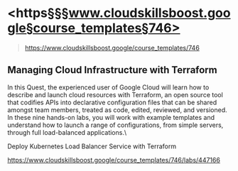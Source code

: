 # <https§§§www.cloudskillsboost.google§course_templates§746>
> <https://www.cloudskillsboost.google/course_templates/746>

## Managing Cloud Infrastructure with Terraform

In this Quest, the experienced user of Google Cloud will learn how to describe and launch cloud resources with Terraform, an open source tool that codifies APIs into declarative configuration files that can be shared amongst team members, treated as code, edited, reviewed, and versioned. In these nine hands-on labs, you will work with example templates and understand how to launch a range of configurations, from simple servers, through full load-balanced applications.\


Deploy Kubernetes Load Balancer Service with Terraform

https://www.cloudskillsboost.google/course_templates/746/labs/447166
